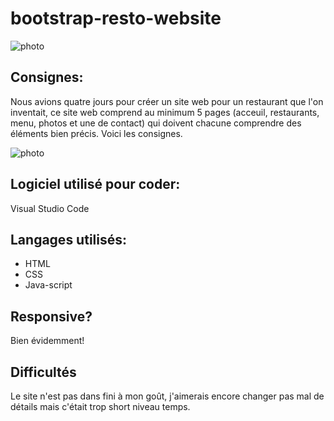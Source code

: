 # bootstrap-resto-website
<img src="consignes.png" alt="photo"/>


## Consignes:
Nous avions quatre jours pour créer un site web pour un restaurant que l'on inventait, ce site web comprend au minimum 5 pages (acceuil, restaurants, menu, photos et une de contact) qui doivent chacune comprendre des éléments bien précis. Voici les consignes.

<img src="consignes.png" alt="photo"/>
 
## Logiciel utilisé pour coder:
Visual Studio Code

## Langages utilisés:
- HTML
- CSS 
- Java-script

## Responsive? 
Bien évidemment!

## Difficultés
Le site n'est pas dans fini à mon goût, j'aimerais encore changer pas mal de détails mais c'était trop short niveau temps.
